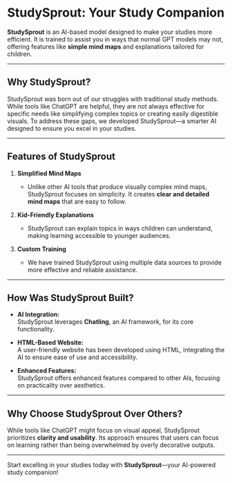 # StudySprout: Your Study Companion

**StudySprout** is an AI-based model designed to make your studies more efficient. It is trained to assist you in ways that normal GPT models may not, offering features like **simple mind maps** and explanations tailored for children.

---

## **Why StudySprout?**

StudySprout was born out of our struggles with traditional study methods. While tools like ChatGPT are helpful, they are not always effective for specific needs like simplifying complex topics or creating easily digestible visuals. To address these gaps, we developed StudySprout—a smarter AI designed to ensure you excel in your studies.

---

## **Features of StudySprout**

1. **Simplified Mind Maps**  
   - Unlike other AI tools that produce visually complex mind maps, StudySprout focuses on simplicity. It creates **clear and detailed mind maps** that are easy to follow.

2. **Kid-Friendly Explanations**  
   - StudySprout can explain topics in ways children can understand, making learning accessible to younger audiences.

3. **Custom Training**  
   - We have trained StudySprout using multiple data sources to provide more effective and reliable assistance.

---

## **How Was StudySprout Built?**

- **AI Integration:**  
  StudySprout leverages **Chatling**, an AI framework, for its core functionality.

- **HTML-Based Website:**  
  A user-friendly website has been developed using HTML, integrating the AI to ensure ease of use and accessibility.

- **Enhanced Features:**  
  StudySprout offers enhanced features compared to other AIs, focusing on practicality over aesthetics.

---

## **Why Choose StudySprout Over Others?**

While tools like ChatGPT might focus on visual appeal, StudySprout prioritizes **clarity and usability**. Its approach ensures that users can focus on learning rather than being overwhelmed by overly decorative outputs.

---

Start excelling in your studies today with **StudySprout**—your AI-powered study companion!
